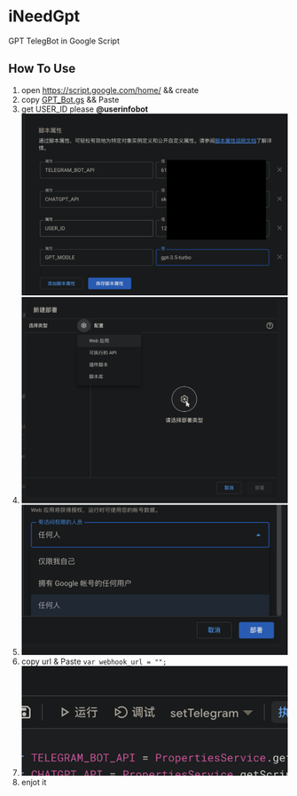 # iNeedGpt
GPT TelegBot in Google Script

## How To Use
1. open  https://script.google.com/home/ && create
2. copy [GPT_Bot.gs](https://github.com/xieyangroy/iNeedGpt/blob/main/GPT_Bot.gs "GPT_Bot.gs") && Paste
3. get USER_ID please **@userinfobot**![](image/File_1.png)
4. ![](image/File_2.png)
5. ![](image/File_3.png)
6. copy url & Paste `var webhook_url = "";`
7. ![](image/File_4.png)
8. enjot it